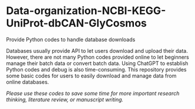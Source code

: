 # Data-organization-NCBI-KEGG-UniProt-dbCAN-GlyCosmos
Provide Python codes to handle database downloads

Databases usually provide API to let users download and upload their data. However, there are not many Python codes provided online to let beginners manage their batch data or convert batch data. Using ChatGPT to establish Python codes and debug is also time-consuming. This repository provides some basic codes for users to easily download and manage data from online databases. 

*Please use these codes to save some time for more important research thinking, literature review, or manuscript writing.* 

